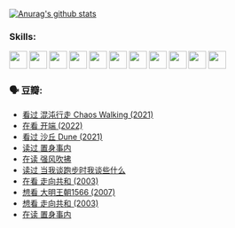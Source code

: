 
[![Anurag's github stats](https://github-readme-stats.vercel.app/api?username=w940853815)](https://github.com/anuraghazra/github-readme-stats)

### Skills:

<code><img height="32" src="https://cdn.jsdelivr.net/npm/simple-icons@v5/icons/python.svg"></code>
<code><img height="32" src="https://cdn.jsdelivr.net/npm/simple-icons@v5/icons/javascript.svg"></code>
<code><img height="32" src="https://cdn.jsdelivr.net/npm/simple-icons@v5/icons/django.svg"></code>
<code><img height="32" src="https://cdn.jsdelivr.net/npm/simple-icons@v5/icons/flask.svg"></code>
<code><img height="32" src="https://cdn.jsdelivr.net/npm/simple-icons@v5/icons/vuetify.svg"></code>
<code><img height="32" src="https://cdn.jsdelivr.net/npm/simple-icons@v5/icons/git.svg"></code>
<code><img height="32" src="https://cdn.jsdelivr.net/npm/simple-icons@v5/icons/docker.svg"></code>
<code><img height="32" src="https://cdn.jsdelivr.net/npm/simple-icons@v5/icons/postgresql.svg"></code>
<code><img height="32" src="https://cdn.jsdelivr.net/npm/simple-icons@v5/icons/elasticsearch.svg"></code>
<code><img height="32" src="https://cdn.jsdelivr.net/npm/simple-icons@v5/icons/macos.svg"></code>
<code><img height="32" src="https://cdn.jsdelivr.net/npm/simple-icons@v5/icons/linux.svg"></code>

### 🗣 豆瓣:

<!-- DOUBAN-ACTIVITIES:START -->
- [看过 混沌行走 Chaos Walking‎ (2021)](https://www.douban.com/people/136069238/status/3734828206/?_i=43019321)
- [在看 开端‎ (2022)](https://www.douban.com/people/136069238/status/3733533297/?_i=43019321)
- [看过 沙丘 Dune‎ (2021)](https://www.douban.com/people/136069238/status/3726869471/?_i=43019321)
- [读过 置身事内](https://www.douban.com/people/136069238/status/3726223867/?_i=43019321)
- [在读 强风吹拂](https://www.douban.com/people/136069238/status/3725395475/?_i=43019321)
- [读过 当我谈跑步时我谈些什么](https://www.douban.com/people/136069238/status/3715422296/?_i=43019321)
- [在看 走向共和‎ (2003)](https://www.douban.com/people/136069238/status/3711470443/?_i=43019321)
- [想看 大明王朝1566‎ (2007)](https://www.douban.com/people/136069238/status/3710980213/?_i=43019321)
- [想看 走向共和‎ (2003)](https://www.douban.com/people/136069238/status/3710980002/?_i=43019321)
- [在读 置身事内](https://www.douban.com/people/136069238/status/3710472151/?_i=43019321)
<!-- DOUBAN-ACTIVITIES:END -->
<!--
**w940853815/w940853815** is a ✨ _special_ ✨ repository because its `README.md` (this file) appears on your GitHub profile.

Here are some ideas to get you started:

- 🔭 I’m currently working on ...
- 🌱 I’m currently learning ...
- 👯 I’m looking to collaborate on ...
- 🤔 I’m looking for help with ...
- 💬 Ask me about ...
- 📫 How to reach me: ...
- 😄 Pronouns: ...
- ⚡ Fun fact: ...
-->
